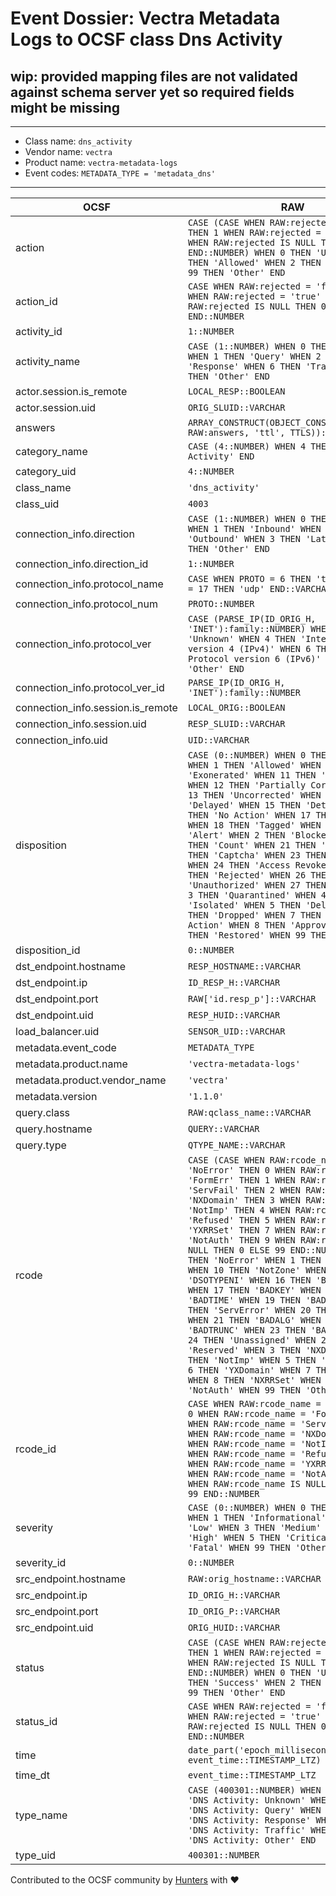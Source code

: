 # Event Dossier: Vectra Metadata Logs to OCSF class Dns Activity

## wip: provided mapping files are not validated against schema server yet so required fields might be missing
---
* Class name: `dns_activity`
* Vendor name: `vectra`
* Product name: `vectra-metadata-logs`
* Event codes: `METADATA_TYPE = 'metadata_dns'`
---

| OCSF | RAW |
| --- | --- |
| action | ```CASE (CASE WHEN RAW:rejected = 'false' THEN 1 WHEN RAW:rejected = 'true' THEN 2 WHEN RAW:rejected IS NULL THEN 0 ELSE 99 END::NUMBER) WHEN 0 THEN 'Unknown' WHEN 1 THEN 'Allowed' WHEN 2 THEN 'Denied' WHEN 99 THEN 'Other' END``` |
| action_id | ```CASE WHEN RAW:rejected = 'false' THEN 1 WHEN RAW:rejected = 'true' THEN 2 WHEN RAW:rejected IS NULL THEN 0 ELSE 99 END::NUMBER``` |
| activity_id | ```1::NUMBER``` |
| activity_name | ```CASE (1::NUMBER) WHEN 0 THEN 'Unknown' WHEN 1 THEN 'Query' WHEN 2 THEN 'Response' WHEN 6 THEN 'Traffic' WHEN 99 THEN 'Other' END``` |
| actor.session.is_remote | ```LOCAL_RESP::BOOLEAN``` |
| actor.session.uid | ```ORIG_SLUID::VARCHAR``` |
| answers | ```ARRAY_CONSTRUCT(OBJECT_CONSTRUCT('rdata', RAW:answers, 'ttl', TTLS))::ARRAY``` |
| category_name | ```CASE (4::NUMBER) WHEN 4 THEN 'Network Activity' END``` |
| category_uid | ```4::NUMBER``` |
| class_name | ```'dns_activity'``` |
| class_uid | ```4003``` |
| connection_info.direction | ```CASE (1::NUMBER) WHEN 0 THEN 'Unknown' WHEN 1 THEN 'Inbound' WHEN 2 THEN 'Outbound' WHEN 3 THEN 'Lateral' WHEN 99 THEN 'Other' END``` |
| connection_info.direction_id | ```1::NUMBER``` |
| connection_info.protocol_name | ```CASE WHEN PROTO = 6 THEN 'tcp' WHEN PROTO = 17 THEN 'udp' END::VARCHAR``` |
| connection_info.protocol_num | ```PROTO::NUMBER``` |
| connection_info.protocol_ver | ```CASE (PARSE_IP(ID_ORIG_H, 'INET'):family::NUMBER) WHEN 0 THEN 'Unknown' WHEN 4 THEN 'Internet Protocol version 4 (IPv4)' WHEN 6 THEN 'Internet Protocol version 6 (IPv6)' WHEN 99 THEN 'Other' END``` |
| connection_info.protocol_ver_id | ```PARSE_IP(ID_ORIG_H, 'INET'):family::NUMBER``` |
| connection_info.session.is_remote | ```LOCAL_ORIG::BOOLEAN``` |
| connection_info.session.uid | ```RESP_SLUID::VARCHAR``` |
| connection_info.uid | ```UID::VARCHAR``` |
| disposition | ```CASE (0::NUMBER) WHEN 0 THEN 'Unknown' WHEN 1 THEN 'Allowed' WHEN 10 THEN 'Exonerated' WHEN 11 THEN 'Corrected' WHEN 12 THEN 'Partially Corrected' WHEN 13 THEN 'Uncorrected' WHEN 14 THEN 'Delayed' WHEN 15 THEN 'Detected' WHEN 16 THEN 'No Action' WHEN 17 THEN 'Logged' WHEN 18 THEN 'Tagged' WHEN 19 THEN 'Alert' WHEN 2 THEN 'Blocked' WHEN 20 THEN 'Count' WHEN 21 THEN 'Reset' WHEN 22 THEN 'Captcha' WHEN 23 THEN 'Challenge' WHEN 24 THEN 'Access Revoked' WHEN 25 THEN 'Rejected' WHEN 26 THEN 'Unauthorized' WHEN 27 THEN 'Error' WHEN 3 THEN 'Quarantined' WHEN 4 THEN 'Isolated' WHEN 5 THEN 'Deleted' WHEN 6 THEN 'Dropped' WHEN 7 THEN 'Custom Action' WHEN 8 THEN 'Approved' WHEN 9 THEN 'Restored' WHEN 99 THEN 'Other' END``` |
| disposition_id | ```0::NUMBER``` |
| dst_endpoint.hostname | ```RESP_HOSTNAME::VARCHAR``` |
| dst_endpoint.ip | ```ID_RESP_H::VARCHAR``` |
| dst_endpoint.port | ```RAW['id.resp_p']::VARCHAR``` |
| dst_endpoint.uid | ```RESP_HUID::VARCHAR``` |
| load_balancer.uid | ```SENSOR_UID::VARCHAR``` |
| metadata.event_code | ```METADATA_TYPE``` |
| metadata.product.name | ```'vectra-metadata-logs'``` |
| metadata.product.vendor_name | ```'vectra'``` |
| metadata.version | ```'1.1.0'``` |
| query.class | ```RAW:qclass_name::VARCHAR``` |
| query.hostname | ```QUERY::VARCHAR``` |
| query.type | ```QTYPE_NAME::VARCHAR``` |
| rcode | ```CASE (CASE WHEN RAW:rcode_name = 'NoError' THEN 0 WHEN RAW:rcode_name = 'FormErr' THEN 1 WHEN RAW:rcode_name = 'ServFail' THEN 2 WHEN RAW:rcode_name = 'NXDomain' THEN 3 WHEN RAW:rcode_name = 'NotImp' THEN 4 WHEN RAW:rcode_name = 'Refused' THEN 5 WHEN RAW:rcode_name = 'YXRRSet' THEN 7 WHEN RAW:rcode_name = 'NotAuth' THEN 9 WHEN RAW:rcode_name IS NULL THEN 0 ELSE 99 END::NUMBER) WHEN 0 THEN 'NoError' WHEN 1 THEN 'FormError' WHEN 10 THEN 'NotZone' WHEN 11 THEN 'DSOTYPENI' WHEN 16 THEN 'BADSIG_VERS' WHEN 17 THEN 'BADKEY' WHEN 18 THEN 'BADTIME' WHEN 19 THEN 'BADMODE' WHEN 2 THEN 'ServError' WHEN 20 THEN 'BADNAME' WHEN 21 THEN 'BADALG' WHEN 22 THEN 'BADTRUNC' WHEN 23 THEN 'BADCOOKIE' WHEN 24 THEN 'Unassigned' WHEN 25 THEN 'Reserved' WHEN 3 THEN 'NXDomain' WHEN 4 THEN 'NotImp' WHEN 5 THEN 'Refused' WHEN 6 THEN 'YXDomain' WHEN 7 THEN 'YXRRSet' WHEN 8 THEN 'NXRRSet' WHEN 9 THEN 'NotAuth' WHEN 99 THEN 'Other' END``` |
| rcode_id | ```CASE WHEN RAW:rcode_name = 'NoError' THEN 0 WHEN RAW:rcode_name = 'FormErr' THEN 1 WHEN RAW:rcode_name = 'ServFail' THEN 2 WHEN RAW:rcode_name = 'NXDomain' THEN 3 WHEN RAW:rcode_name = 'NotImp' THEN 4 WHEN RAW:rcode_name = 'Refused' THEN 5 WHEN RAW:rcode_name = 'YXRRSet' THEN 7 WHEN RAW:rcode_name = 'NotAuth' THEN 9 WHEN RAW:rcode_name IS NULL THEN 0 ELSE 99 END::NUMBER``` |
| severity | ```CASE (0::NUMBER) WHEN 0 THEN 'Unknown' WHEN 1 THEN 'Informational' WHEN 2 THEN 'Low' WHEN 3 THEN 'Medium' WHEN 4 THEN 'High' WHEN 5 THEN 'Critical' WHEN 6 THEN 'Fatal' WHEN 99 THEN 'Other' END``` |
| severity_id | ```0::NUMBER``` |
| src_endpoint.hostname | ```RAW:orig_hostname::VARCHAR``` |
| src_endpoint.ip | ```ID_ORIG_H::VARCHAR``` |
| src_endpoint.port | ```ID_ORIG_P::VARCHAR``` |
| src_endpoint.uid | ```ORIG_HUID::VARCHAR``` |
| status | ```CASE (CASE WHEN RAW:rejected = 'false' THEN 1 WHEN RAW:rejected = 'true' THEN 2 WHEN RAW:rejected IS NULL THEN 0 ELSE 99 END::NUMBER) WHEN 0 THEN 'Unknown' WHEN 1 THEN 'Success' WHEN 2 THEN 'Failure' WHEN 99 THEN 'Other' END``` |
| status_id | ```CASE WHEN RAW:rejected = 'false' THEN 1 WHEN RAW:rejected = 'true' THEN 2 WHEN RAW:rejected IS NULL THEN 0 ELSE 99 END::NUMBER``` |
| time | ```date_part('epoch_milliseconds', event_time::TIMESTAMP_LTZ)``` |
| time_dt | ```event_time::TIMESTAMP_LTZ``` |
| type_name | ```CASE (400301::NUMBER) WHEN 400300 THEN 'DNS Activity: Unknown' WHEN 400301 THEN 'DNS Activity: Query' WHEN 400302 THEN 'DNS Activity: Response' WHEN 400306 THEN 'DNS Activity: Traffic' WHEN 400399 THEN 'DNS Activity: Other' END``` |
| type_uid | ```400301::NUMBER``` |

Contributed to the OCSF community by [Hunters](https://www.hunters.security/) with ❤
